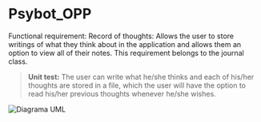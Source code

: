 # Psybot_OPP
Functional requirement: Record of thoughts: Allows the user to store writings of what they think about in the application and allows them an option to view all of their notes. This requirement belongs to the journal class. 
> **Unit test:** The user can write what he/she thinks and each of his/her thoughts are stored in a file, which the user will have the option to read his/her previous thoughts whenever he/she wishes. 

![Diagrama UML](https://user-images.githubusercontent.com/98929198/171313873-6b4e2d4f-689e-46e5-a734-0d80a7f014ed.png)
